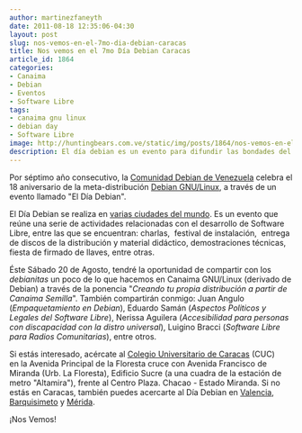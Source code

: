 ```yaml
---
author: martinezfaneyth
date: 2011-08-18 12:35:06-04:30
layout: post
slug: nos-vemos-en-el-7mo-dia-debian-caracas
title: Nos vemos en el 7mo Día Debian Caracas
article_id: 1864
categories:
- Canaima
- Debian
- Eventos
- Software Libre
tags:
- canaima gnu linux
- debian day
- Software Libre
image: http://huntingbears.com.ve/static/img/posts/1864/nos-vemos-en-el-7mo-dia-debian-caracas__1.jpg
description: El día debian es un evento para difundir las bondades del Software Libre.
---
```


Por séptimo año consecutivo, la [Comunidad Debian de Venezuela](http://www.debian.org.ve/) celebra el 18 aniversario de la meta-distribución [Debian GNU/Linux](http://debian.org/), a través de un evento llamado "El Día Debian".

El Día Debian se realiza en [varias ciudades del mundo](http://wiki.debian.org/DebianDay2011). Es un evento que reúne una serie de actividades relacionadas con el desarrollo de Software Libre, entre las que se encuentran: charlas,  festival de instalación,  entrega de discos de la distribución y material didáctico, demostraciones técnicas, fiesta de firmado de llaves, entre otras.

Éste Sábado 20 de Agosto, tendré la oportunidad de compartir con los _debianitas_ un poco de lo que hacemos en Canaima GNU/Linux (derivado de Debian) a través de la ponencia "_Creando tu propia distribución a partir de Canaima Semilla_". También compartirán conmigo: Juan Angulo (_Empaquetamiento en Debian_), Eduardo Samán (_Aspectos Politicos y Legales del Software Libre_), Nerissa Aguilera (_Accesibilidad para personas con discapacidad con la distro universal_), Luigino Bracci (_Software Libre para Radios Comunitarias_), entre otros.

Si estás interesado, acércate al [Colegio Universitario de Caracas](http://www.cuc.edu.ve/) (CUC) en la Avenida Principal de la Floresta cruce con Avenida Francisco de Miranda (Urb. La Floresta), Edificio Sucre (a una cuadra de la estación de metro "Altamira"), frente al Centro Plaza. Chacao - Estado Miranda. Si no estás en Caracas, también puedes acercarte al Día Debian en [Valencia](http://wiki.debian.org/DebianDay2011/Venezuela/Valencia), [Barquisimeto](http://wiki.debian.org/DebianDay2011/Venezuela/Barquisimeto) y [Mérida](http://wiki.debian.org/DebianDay2011/Venezuela/Merida).

¡Nos Vemos!
